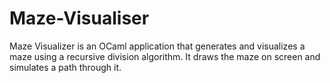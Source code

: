 # Maze-Visualiser
Maze Visualizer is an OCaml application that generates and visualizes a maze using a recursive division algorithm. It draws the maze on screen and simulates a path through it. 

